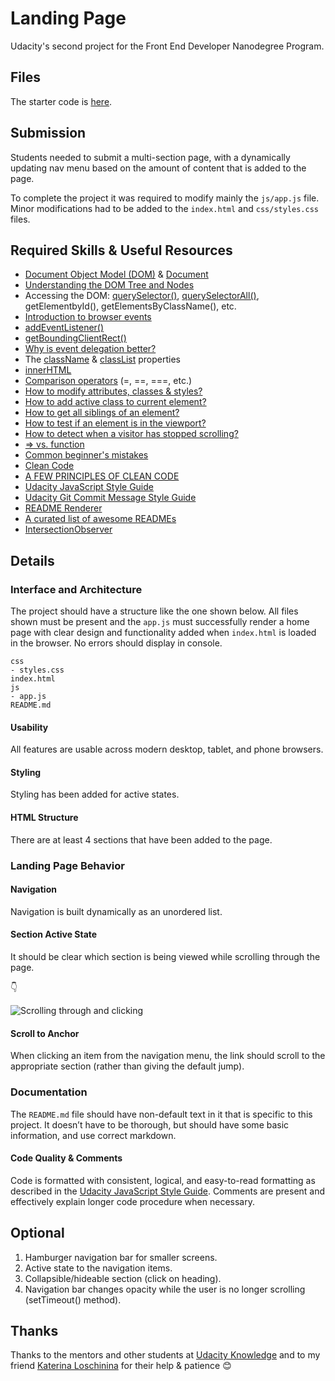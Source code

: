# Landing Page

Udacity's second project for the Front End Developer Nanodegree Program.

## Files

The starter code is [here](https://github.com/udacity/fend/tree/refresh-2019/projects/landing-page). 

## Submission

Students needed to submit a multi-section page, with a dynamically updating nav menu based on the amount of content that is added to the page. 

To complete the project it was required to modify mainly the ```js/app.js``` file. Minor modifications had to be added to the ```index.html``` and ```css/styles.css``` files.

## Required Skills & Useful Resources

* [Document Object Model (DOM)](https://developer.mozilla.org/en-US/docs/Web/API/Document_Object_Model) & [Document](https://developer.mozilla.org/en-US/docs/Web/API/Document)
* [Understanding the DOM Tree and Nodes](https://www.digitalocean.com/community/tutorials/understanding-the-dom-tree-and-nodes)
* Accessing the DOM: [querySelector()](https://developer.mozilla.org/en-US/docs/Web/API/Element/querySelector), [querySelectorAll()](https://developer.mozilla.org/en-US/docs/Web/API/Element/querySelectorAll), getElementbyId(), getElementsByClassName(), etc.
* [Introduction to browser events](https://javascript.info/introduction-browser-events)
* [addEventListener()](https://developer.mozilla.org/en-US/docs/Web/API/EventTarget/addEventListener)
* [getBoundingClientRect()](https://developer.mozilla.org/en-US/docs/Web/API/Element/getBoundingClientRect)
* [Why is event delegation better?](https://gomakethings.com/why-is-javascript-event-delegation-better-than-attaching-events-to-each-element/)
* The [className](https://developer.mozilla.org/en-US/docs/Web/API/Element/className) & [classList](https://developer.mozilla.org/en-US/docs/Web/API/Element/classList) properties
* [innerHTML](https://developer.mozilla.org/en-US/docs/Web/API/Element/innerHTML)
* [Comparison operators](https://developer.mozilla.org/en-US/docs/Web/JavaScript/Reference/Operators/Comparison_Operators) (=, ==, ===, etc.)
* [How to modify attributes, classes & styles?](https://www.digitalocean.com/community/tutorials/how-to-modify-attributes-classes-and-styles-in-the-dom)
* [How to add active class to current element?](https://www.w3schools.com/howto/howto_js_active_element.asp)
* [How to get all siblings of an element?](https://stackoverflow.com/questions/4378784/how-to-find-all-siblings-of-currently-selected-object)
* [How to test if an element is in the viewport?](https://gomakethings.com/how-to-test-if-an-element-is-in-the-viewport-with-vanilla-javascript/)
* [How to detect when a visitor has stopped scrolling?](https://gomakethings.com/detecting-when-a-visitor-has-stopped-scrolling-with-vanilla-javascript/)
* [=> vs. function](https://medium.com/the-non-traditional-developer/arrow-functions-vs-traditional-functions-in-javascript-8ff1a48ede12)
* [Common beginner's mistakes](https://developer.mozilla.org/en-US/docs/Learn/JavaScript/Howto)
* [Clean Code](https://github.com/ryanmcdermott/clean-code-javascript)
* [A FEW PRINCIPLES OF CLEAN CODE](https://x-team.com/blog/principles-clean-code/)
* [Udacity JavaScript Style Guide](http://udacity.github.io/frontend-nanodegree-styleguide/javascript.html)
* [Udacity Git Commit Message Style Guide](https://udacity.github.io/git-styleguide/)
* [README Renderer](https://www.makeareadme.com/)
* [A curated list of awesome READMEs](https://github.com/matiassingers/awesome-readme)
* [IntersectionObserver](https://www.smashingmagazine.com/2018/01/deferring-lazy-loading-intersection-observer-api/)

## Details 

### Interface and Architecture

The project should have a structure like the one shown below. All files shown must be present and the ```app.js``` must successfully render a home page with clear design and functionality added when ```index.html``` is loaded in the browser. No errors should display in console.

```
css
- styles.css    
index.html
js
- app.js
README.md
```
#### Usability

All features are usable across modern desktop, tablet, and phone browsers.

#### Styling

Styling has been added for active states.

#### HTML Structure

There are at least 4 sections that have been added to the page.

### Landing Page Behavior

#### Navigation

Navigation is built dynamically as an unordered list.

#### Section Active State

It should be clear which section is being viewed while scrolling through the page.

👇

![Scrolling through and clicking](https://i.imgur.com/98JsPTO.gif)

#### Scroll to Anchor

When clicking an item from the navigation menu, the link should scroll to the appropriate section (rather than giving the default jump).

### Documentation

The ```README.md``` file should have non-default text in it that is specific to this project. It doesn’t have to be thorough, but should have some basic information, and use correct markdown.

#### Code Quality & Comments

Code is formatted with consistent, logical, and easy-to-read formatting as described in the [Udacity JavaScript Style Guide](hhttp://udacity.github.io/frontend-nanodegree-styleguide/javascript.html). Comments are present and effectively explain longer code procedure when necessary.

## Optional  

1. Hamburger navigation bar for smaller screens.
2. Active state to the navigation items.
3. Collapsible/hideable section (click on heading).
4. Navigation bar changes opacity while the user is no longer scrolling (setTimeout() method).

## Thanks

Thanks to the mentors and other students at [Udacity Knowledge](https://knowledge.udacity.com/) and to my friend [Katerina Loschinina](https://github.com/kateloschinina) for their help & patience 😊

